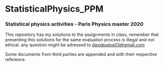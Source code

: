 # StatisticalPhysics_PPM
### Statistical physics activities - Paris Physics master 2020
This repository has my solutions to the assignments in class, remember that presenting this solutions for the same evaluation process is illegal and not ethical. any question might be adressed to davidpaipa03@gmail.com

Some documents from third parties are appended and with their respective reference. 
